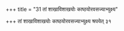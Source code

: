 +++
title = "31 तां शाखाविशाखयोः काष्ठयोरवसज्याभ्युक्ष्य"

+++
तां शाखाविशाखयोः काष्ठयोरवसज्याभ्युक्ष्य श्रपयेत् ३१